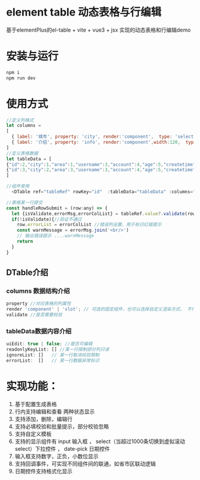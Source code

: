# element table 动态表格与行编辑
基于elementPlus的el-table + vite + vue3 + jsx 实现的动态表格和行编辑demo

# 安装与运行
```sh
npm i
npm run dev
```

# 使用方式

```js
//定义列格式
let columns = 
[ 
  { label: '城市', property: 'city', render:'component',  type: 'select',  options: cityOptions , validate:true },  
  { label: '介绍', property: 'info', render:'component',width:120,  type: 'input'},   
]
//定义表格数据
let tableData = [
{"id":2,"city":1,"area":1,"username":3,"account":4,"age":5,"createtime":"2024-01-01",birthday:"202405",score:5,info:'人品好',readonlyKeyList:[]},
{"id":3,"city":2,"area":3,"username":3,"account":4,"age":5,"createtime":"2024-01-02",birthday:"202406",score:-2,info:'孤僻',readonlyKeyList:[],ignoreList:['birthday']}, 
]

//组件使用
  <DTable ref="tableRef" rowKey="id"  :tableData="tableData" :columns="columns"></DTable>   

//表格某一行提交
const handleRowSubmit = (row:any) => { 
  let {isValidate,errorMsg,errorColList} = tableRef.value?.validate(row)
  if(!isValidate){//验证不通过
    row.errorList = errorColList //错误列设置，用于标识红框提示
    const warnMessage = errorMsg.join('<br/>') 
    // 输出错误提示 ....warnMessage
    return
  } 
}

```

## DTable介绍

### columns 数据结构介绍
```js
property //对应表格的列属性
render 'component' | 'slot'; // 可选的固定组件，也可以选择自定义渲染方式， 不传则按员el-table的方式渲染
validate //是否需要校验
```

### tableData数据内容介绍
```js
uiEdit: true | false; //是否可编辑
readonlyKeyList: [] //某一行限制部分列只读
ignoreList: []   // 某一行取消校验限制
errorList:  []   // 某一行数据异常标识
```

# 实现功能：
1. 基于配置生成表格
2. 行内支持编辑和查看 两种状态显示
3. 支持添加，删除，编辑行
4. 支持必填校验和批量提示，部分校验忽略
5. 支持自定义模板
6. 支持的显示组件有 input 输入框 ， select（当超过1000条切换到虚拟滚动select）下拉控件 ， date-pick 日期控件
7. 输入框支持数字，正负，小数位显示
8. 支持回调事件，可实现不同组件间的联通，如省市区联动逻辑
9. 日期控件支持格式化显示
